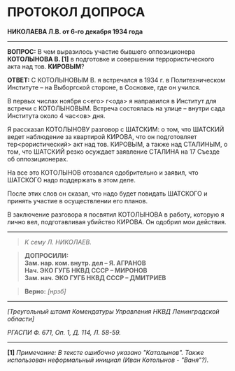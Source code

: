 # ПРОТОКОЛ ДОПРОСА  
**НИКОЛАЕВА Л.В. от 6-го декабря 1934 года**

---

**ВОПРОС:** В чем выразилось участие бывшего оппозиционера **КОТОЛЫНОВА В. [1]** в подготовке и совершении террористического акта над тов. **КИРОВЫМ**?  

**ОТВЕТ:** С КОТОЛЫНОВЫМ В. я встречался в 1934 г. в Политехническом Институте – на Выборгской стороне, в Сосновке, где он учился.

В первых числах ноября с<его> г<ода> я направился в Институт для встречи с КОТОЛЫНОВЫМ. Встреча состоялась на улице – внутри сада Института около 4 час<ов> дня.

Я рассказал КОТОЛЫНОВУ разговор с ШАТСКИМ: о том, что ШАТСКИЙ ведет наблюдение за квартирой КИРОВА, что он подготовляет тер<рористический> акт над тов. КИРОВЫМ, а также над СТАЛИНЫМ, о том, что ШАТСКИЙ резко осуждает заявление СТАЛИНА на 17 Съезде об оппозиционерах.

На все это КОТОЛЫНОВ отозвался одобрительно и заявил, что ШАТСКОГО надо поддержать в этом деле.

После этих слов он сказал, что надо будет повидать ШАТСКОГО и принять участие в осуществлении его планов.

В заключение разговора я посвятил КОТОЛЫНОВА в работу, которую я лично вел, подготавливая убийство КИРОВА. Он одобрил мои действия. 

---

> *К сему Л. НИКОЛАЕВ.*  

> **ДОПРОСИЛИ:**  
> **Зам. нар. ком. внутр. дел – Я. АГРАНОВ**  
> **Нач. ЭКО ГУГБ НКВД СССР – МИРОНОВ**  
> **Зам. нач. ЭКО ГУГБ НКВД СССР – ДМИТРИЕВ**  

> **Верно:** *[нрзб]*  

---
*[Треугольный штамп Комендатуры Управления НКВД Ленинградской области]*  

*РГАСПИ Ф. 671, Оп. 1, Д. 114, Л. 58-59.*  

---
**[1]** *Примечание: В тексте ошибочно указано "Каталынов". Также использован неформальный инициал (Иван Котолынов - "Ваня"?).*  